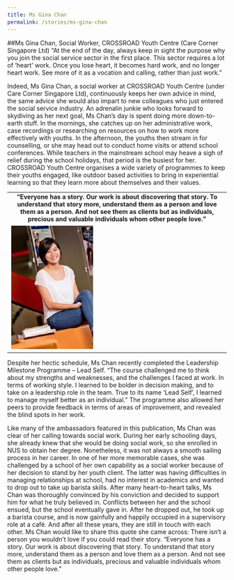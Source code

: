 ```yaml
---
title: Ms Gina Chan
permalink: /stories/ms-gina-chan
---
```


##Ms Gina Chan, Social Worker, CROSSROAD Youth Centre (Care Corner Singapore Ltd)
“At the end of the day, always keep in sight the purpose why you join the social service sector in the first place. This sector requires a lot of ‘heart’ work. Once you lose heart, it becomes hard work, and no longer heart work. See more of it as a vocation and calling, rather than just work.”

Indeed, Ms Gina Chan, a social worker at CROSSROAD Youth Centre (under Care Corner Singapore Ltd), continuously keeps her own advice in mind, the same advice she would also impart to new colleagues who just entered the social service industry. An adrenalin junkie who looks forward to skydiving as her next goal, Ms Chan’s day is spent doing more down-to-earth stuff. In the mornings, she catches up on her administrative work, case recordings or researching on resources on how to work more effectively with youths. In the afternoon, the youths then stream in for counselling, or she may head out to conduct home visits or attend school conferences. While teachers in the mainstream school may heave a sigh of relief during the school holidays, that period is the busiest for her. CROSSROAD Youth Centre organises a wide variety of programmes to keep their youths engaged, like outdoor based activities to bring in experiential learning so that they learn more about themselves and their values.

<table>
	<tbody>
		<tr>
      <td style="text-align: center;"><strong style="text-align: center;">“Everyone has a story. Our work is about discovering that story. To understand that story more, understand them as a person and love them as a person. And not see them as clients but as individuals, precious and valuable individuals whom other people love.”</strong></td>
		</tr>
		<tr>
	    <td><img alt="Ms Gina Chan" src="/images/stories/pages/ms-gina-chan.jpg" /></td>
		</tr>
	</tbody>
</table>

Despite her hectic schedule, Ms Chan recently completed the Leadership Milestone Programme – Lead Self. “The course challenged me to think about my strengths and weaknesses, and the challenges I faced at work. In terms of working style. I learned to be bolder in decision making, and to take on a leadership role in the team. True to its name ‘Lead Self’, I learned to manage myself better as an individual.” The programme also allowed her peers to provide feedback in terms of areas of improvement, and revealed the blind spots in her work.

Like many of the ambassadors featured in this publication, Ms Chan was clear of her calling towards social work. During her early schooling days, she already knew that she would be doing social work, so she enrolled in NUS to obtain her degree. Nonetheless, it was not always a smooth sailing process in her career. In one of her more memorable cases, she was challenged by a school of her own capability as a social worker because of her decision to stand by her youth client. The latter was having difficulties
in managing relationships at school, had no interest in academics and wanted to drop out to take up barista skills. After many heart-to-heart talks, Ms Chan was thoroughly convinced by his conviction and decided to support him for what he truly believed in. Conflicts between her and the school ensued, but the school eventually gave in. After he dropped out, he took up a barista course, and is now gainfully and happily occupied in a supervisory role at a café. And after all these years, they are still in touch with each other. Ms Chan would like to share this quote she came across: There isn’t a person you wouldn’t love if you could read their story. “Everyone has a story. Our work is about discovering that story. To understand that story more, understand them as a person and love them as a person. And not see them as clients but as individuals, precious and valuable individuals whom other people love.”
